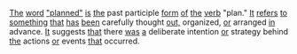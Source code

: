 [The](./the.md) [word](./word.md) ["planned"](./planned.md) [is](./is.md) [the](./the.md) past participle [form](./form.md) [of](./of.md) [the](./the.md) [verb](./verb.md) "plan." [It](./it.md) [refers](./refers.md) [to](./to.md) [something](./something.md) [that](./that.md) [has](./has.md) [been](./been.md) carefully thought [out,](./out.md) organized, [or](./or.md) arranged [in](./in.md) advance. [It](./it.md) suggests [that](./that.md) there [was](./was.md) [a](./a.md) deliberate intention [or](./or.md) strategy behind [the](./the.md) actions [or](./or.md) events [that](./that.md) occurred.